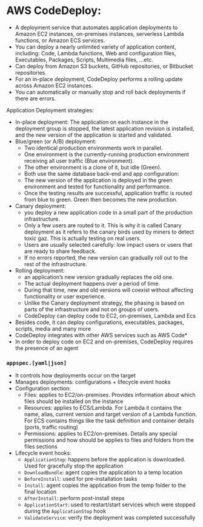 # AWS CodeDeploy:
- A deployment service that automates application deployments to Amazon EC2 instances, on-premises instances, serverless Lambda functions, or Amazon ECS services.
- You can deploy a nearly unlimited variety of application content, including: Code, Lambda functions, Web and configuration files, Executables, Packages, Scripts, Multimedia files, …etc.
- Can deploy from Amazon S3 buckets, GitHub repositories, or Bitbucket repositories.
- For an in-place deployment, CodeDeploy performs a rolling update across Amazon EC2 instances. 
- You can automatically or manually stop and roll back deployments if there are errors. 

Application Deployment strategies:
- In-place deployment: The application on each instance in the deployment group is stopped, the latest application revision is installed, and the new version of the application is started and validated. 
- Blue/green (or A/B) deployment: 
	- Two identical production environments work in parallel.
	- One environment  is the currently-running production environment receiving all user traffic (Blue environment).
	- The other environment is a clone of it, but idle (Green).
	- Both use the same database back-end and app configuration:
	- The new version of the application is deployed in the green environment and tested for functionality and performance.
	- Once the testing results are successful, application traffic is routed from blue to green. Green then becomes the new production.
- Canary deployment:
	- you deploy a new application code in a small part of the production infrastructure.
	- Only a few users are routed to it. This is why it is called Canary deployment as it refers to the canary birds used by miners to detect toxic gaz. This is actually testing on real users.
	- Users are usually selected carefully: low impact users or users that are ready to share feedback. 
	- If no errors reported, the new version can gradually roll out to the rest of the infrastructure.
- Rolling deployment:
	- an application’s new version gradually replaces the old one.
	- The actual deployment happens over a period of time.
	- During that time, new and old versions will coexist without affecting functionality or user experience. 
	- Unlike the Canary deployment strategy, the phasing is based on parts of the infrastructure and not on groups of users.
	- CodeDeploy can deploy code to EC2, on-premises, Lambda and Ecs
- Besides code, it can deploy configurations, executables, packages, scripts, media and many more
- CodeDeploy integrates with other AWS services such as AWS Code*
- In order to deploy code on EC2 and on-premises, CodeDeploy requires the presence of an agent

### `appspec.[yaml|json]`

- It controls how deployments occur on the target
- Manages deployments: configurations + lifecycle event hooks
- Configuration section:
    - Files: applies to EC2/on-premises. Provides information about which files should be installed on the instance
    - Resources: applies to ECS/Lambda. For Lambda it contains the name, alias, current version and target version of a Lambda function. For ECS contains things like the task definition and container details (ports, traffic routing)
    - Permissions: applies to EC2/on-premises. Details any special permissions and how should be applies to files and folders from the files sections
- Lifecycle event hooks:
    - `ApplicationStop`: happens before the application is downloaded. Used for gracefully stop the application
    - `DownloadBundle`: agent copies the application to a temp location
    - `BeforeInstall`: used for pre-installation tasks
    - `Install`: agent copies the application from the temp folder to the final location
    - `AfterInstall`: perform post-install steps
    - `ApplicationStart`: used to restart/start services which were stopped during the `ApplicationStop` hook
    - `ValidateService`: verify the deployment was completed successfully